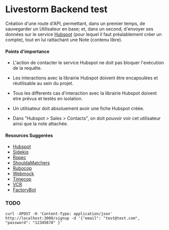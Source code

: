 # Livestorm Backend test
 
Création d'une route d'API, permettant, dans un premier temps, de sauvegarder un Utilisateur en base; et, dans un second, d'envoyer ses données sur le service [Hubspot](https://www.hubspot.com/) (pour lequel il faut préalablement créer un compte), tout en lui rattachant une Note (contenu libre).

#### Points d'importance

- L'action de contacter le service Hubspot ne doit pas bloquer l'exécution de la requête.

- Les interactions avec la librairie Hubspot doivent être encapsulées et réutilisable au sein du projet.

- Tous les differents cas d'interaction avec la librairie Hubspot doivent etre prévus et testés en isolation.

- Un utilisateur doit absoluement avoir une fiche Hubspot créée.

- Dans "Hubspot > Sales > Contacts", on doit pouvoir voir cet utilisateur ainsi que la note attachée.

#### Resources Suggerées

- [Hubspot](https://github.com/adimichele/hubspot-ruby)
- [Sidekiq](https://github.com/mperham/sidekiq)
- [Rspec](https://github.com/rspec/rspec-rails)
- [ShouldaMatchers](https://github.com/thoughtbot/shoulda-matchers)
- [Rubocop](https://github.com/bbatsov/rubocop)
- [Webmock](https://github.com/bblimke/webmock)
- [Timecop](https://github.com/travisjeffery/timecop)
- [VCR](https://github.com/vcr/vcr)
- [FactoryBot](https://github.com/thoughtbot/factory_bot)

### TODO

```
curl -XPOST -H 'Content-Type: application/json' http://localhost:3000/signup -d '{"email": "test@test.com", "password": "12345678" }'
```
